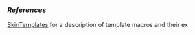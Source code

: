### _References_
[SkinTemplates](https://[[HOST_SUBDOMAIN]]-80-[[KATACODA_HOST]].environments.katacoda.com/foswiki/System/SkinTemplates) for a description of template macros and their ex